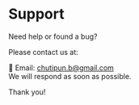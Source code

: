 # Support

Need help or found a bug?

Please contact us at:

📧 Email: chutipun.b@gmail.com  
We will respond as soon as possible.

Thank you!
